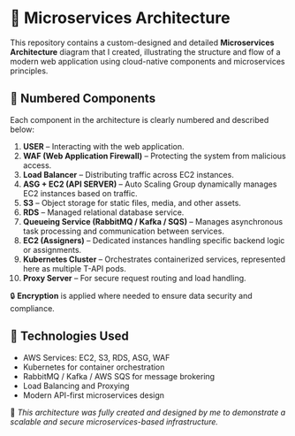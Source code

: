 # 🧩 Microservices Architecture

This repository contains a custom-designed and detailed **Microservices Architecture** diagram that I created, illustrating the structure and flow of a modern web application using cloud-native components and microservices principles.

## 🔢 Numbered Components

Each component in the architecture is clearly numbered and described below:

1. **USER** – Interacting with the web application.  
2. **WAF (Web Application Firewall)** – Protecting the system from malicious access.  
3. **Load Balancer** – Distributing traffic across EC2 instances.  
4. **ASG + EC2 (API SERVER)** – Auto Scaling Group dynamically manages EC2 instances based on traffic.  
5. **S3** – Object storage for static files, media, and other assets.  
6. **RDS** – Managed relational database service.  
7. **Queueing Service (RabbitMQ / Kafka / SQS)** – Manages asynchronous task processing and communication between services.  
8. **EC2 (Assigners)** – Dedicated instances handling specific backend logic or assignments.  
9. **Kubernetes Cluster** – Orchestrates containerized services, represented here as multiple T-API pods.  
10. **Proxy Server** – For secure request routing and load handling.

🔒 **Encryption** is applied where needed to ensure data security and compliance.

## 🧰 Technologies Used

- AWS Services: EC2, S3, RDS, ASG, WAF
- Kubernetes for container orchestration
- RabbitMQ / Kafka / AWS SQS for message brokering
- Load Balancing and Proxying
- Modern API-first microservices design

📌 *This architecture was fully created and designed by me to demonstrate a scalable and secure microservices-based infrastructure.*

